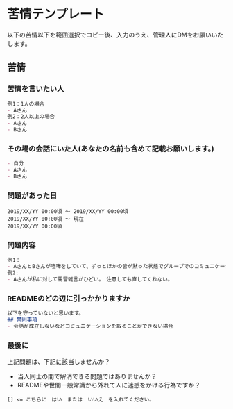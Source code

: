 # 苦情テンプレート

以下の苦情以下を範囲選択でコピー後、入力のうえ、管理人にDMをお願いいたします。  

## 苦情

### 苦情を言いたい人

```md
例1：1人の場合
- Aさん
例2：2人以上の場合
- Aさん
- Bさん
```

### その場の会話にいた人(あなたの名前も含めて記載お願いします。)

```md
- 自分
- Aさん
- Bさん
```

### 問題があった日

```text
2019/XX/YY 00:00頃 ～ 2019/XX/YY 00:00頃
2019/XX/YY 00:00頃 ～ 現在
2019/XX/YY 00:00頃

```

### 問題内容

```md
例1：
- AさんとBさんが喧嘩をしていて、ずっとほかの皆が黙った状態でグループでのコミュニケーションが取れない状態が続いた。
例2:
- Aさんが私に対して罵詈雑言がひどい。　注意しても直してくれない。
```

### READMEのどの辺に引っかかりますか

```md
以下を守っていないと思います。
## 禁則事項
- 会話が成立しないなどコミュニケーションを取ることができない場合
```

### 最後に

上記問題は、下記に該当しませんか？

- 当人同士の間で解消できる問題ではありませんか？
- READMEや世間一般常識から外れて人に迷惑をかける行為ですか？

```text
[] <= こちらに　はい　または　いいえ　を入れてください。
```

